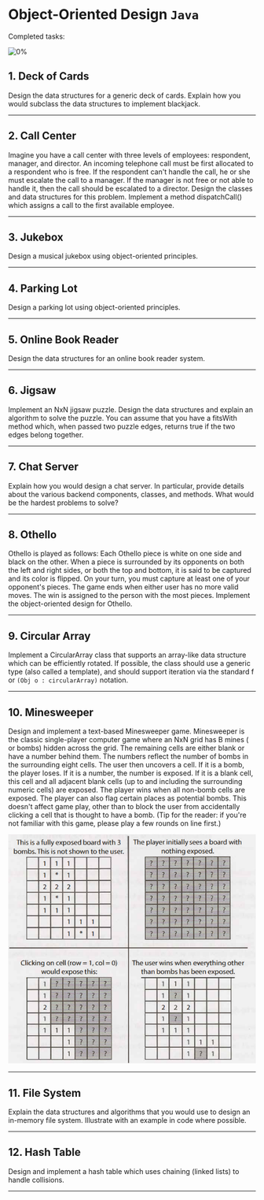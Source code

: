 # Object-Oriented Design `Java`

Completed tasks:

![0%](https://progress-bar.dev/0)

## 1. Deck of Cards

Design the data structures for a generic deck of cards. Explain how you would subclass the data structures to implement blackjack.

<hr/>

## 2. Call Center

Imagine you have a call center with three levels of employees: respondent, manager, and director. An incoming telephone call must be first
allocated to a respondent who is free. If the respondent can't handle the call, he or she must escalate the call to a manager. If the
manager is not free or not able to handle it, then the call should be escalated to a director. Design the classes and data structures for
this problem. Implement a method dispatchCall() which assigns a call to the first available employee.

<hr/>

## 3. Jukebox

Design a musical jukebox using object-oriented principles.

<hr/>

## 4. Parking Lot

Design a parking lot using object-oriented principles.

<hr/>

## 5. Online Book Reader

Design the data structures for an online book reader system.

<hr/>

## 6. Jigsaw

Implement an NxN jigsaw puzzle. Design the data structures and explain an algorithm to solve the puzzle. You can assume that you have a
fitsWith method which, when passed two puzzle edges, returns true if the two edges belong together.

<hr/>

## 7. Chat Server

Explain how you would design a chat server. In particular, provide details about the various backend components, classes, and methods. What
would be the hardest problems to solve?

<hr/>

## 8. Othello

Othello is played as follows: Each Othello piece is white on one side and black on the other. When a piece is surrounded by its opponents on
both the left and right sides, or both the top and bottom, it is said to be captured and its color is flipped. On your turn, you must
capture at least one of your opponent's pieces. The game ends when either user has no more valid moves. The win is assigned to the person
with the most pieces. Implement the object-oriented design for Othello.

<hr/>

## 9. Circular Array

Implement a CircularArray class that supports an array-like data structure which can be efficiently rotated. If possible, the class should
use a generic type (also called a template), and should support iteration via the standard f or `(Obj o : circularArray)` notation.

<hr/>

## 10. Minesweeper

Design and implement a text-based Minesweeper game. Minesweeper is the classic single-player computer game where an NxN grid has B mines (
or bombs) hidden across the grid. The remaining cells are either blank or have a number behind them. The numbers reflect the number of bombs
in the surrounding eight cells. The user then uncovers a cell. If it is a bomb, the player loses. If it is a number, the number is exposed.
If it is a blank cell, this cell and all adjacent blank cells (up to and including the surrounding numeric cells) are exposed. The player
wins when all non-bomb cells are exposed. The player can also flag certain places as potential bombs. This doesn't affect game play, other
than to block the user from accidentally clicking a cell that is thought to have a bomb.
(Tip for the reader: if you're not familiar with this game, please play a few rounds on line first.)

![Minesweeper](minesweeper.png)

<hr/>

## 11. File System

Explain the data structures and algorithms that you would use to design an in-memory file system. Illustrate with an example in code where
possible.
<hr/>

## 12. Hash Table

Design and implement a hash table which uses chaining (linked lists) to handle collisions.

<hr/>
